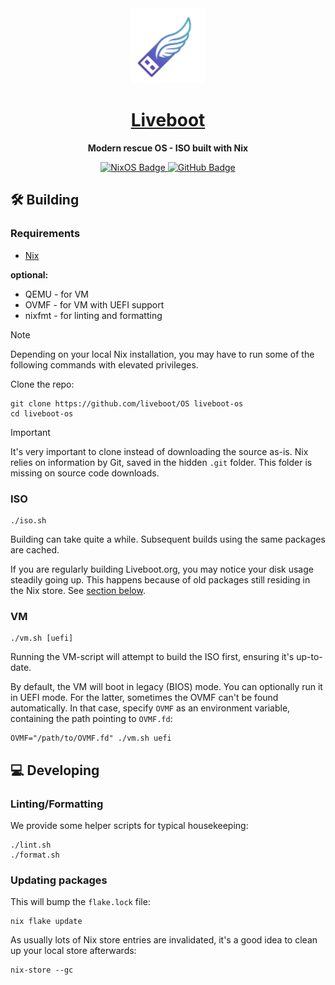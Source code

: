 <div align="center">
    <a href="https://liveboot.org">
        <img src="assets/liveboot.svg" alt="Liveboot Logo" width="120" />
    </a>
    <h1>
        <a href="https://liveboot.org">Liveboot</a>
    </h1>
    <p>
        <strong>Modern rescue OS - ISO built with Nix</strong>
    </p>
    <a href="https://nixos.org">
        <img src="https://img.shields.io/badge/NixOS-5277C3?style=for-the-badge&logo=nixos&logoColor=white" alt="NixOS Badge"/>
    </a>
    <a href="https://github.com/liveboot">
        <img src="https://img.shields.io/badge/GitHub-100000?style=for-the-badge&logo=github&logoColor=white" alt="GitHub Badge"/>
    </a>
</div>

## 🛠️ Building

### Requirements

- [Nix](https://nix.dev/)

**optional:**

- QEMU - for VM
- OVMF - for VM with UEFI support
- nixfmt - for linting and formatting

> [!NOTE]
> Depending on your local Nix installation, you may have to run some of the following commands with elevated privileges.

Clone the repo:

```
git clone https://github.com/liveboot/OS liveboot-os
cd liveboot-os
```

> [!IMPORTANT]
> It's very important to clone instead of downloading the source as-is.
> Nix relies on information by Git, saved in the hidden `.git` folder.
> This folder is missing on source code downloads.

### ISO

```
./iso.sh
```

Building can take quite a while.
Subsequent builds using the same packages are cached.

If you are regularly building Liveboot.org, you may notice your disk usage steadily going up.
This happens because of old packages still residing in the Nix store. See [section below](#updating-packages).

### VM

```
./vm.sh [uefi]
```

Running the VM-script will attempt to build the ISO first, ensuring it's up-to-date.

By default, the VM will boot in legacy (BIOS) mode. You can optionally run it in UEFI mode. For the latter, sometimes the OVMF can't be found automatically. In that case, specify `OVMF` as an environment variable, containing the path pointing to `OVMF.fd`:

```
OVMF="/path/to/OVMF.fd" ./vm.sh uefi
```

## 💻 Developing

### Linting/Formatting

We provide some helper scripts for typical housekeeping:

```
./lint.sh
./format.sh
```

### Updating packages

This will bump the `flake.lock` file:

```
nix flake update
```

As usually lots of Nix store entries are invalidated, it's a good idea to clean up your local store afterwards:

```
nix-store --gc
```

